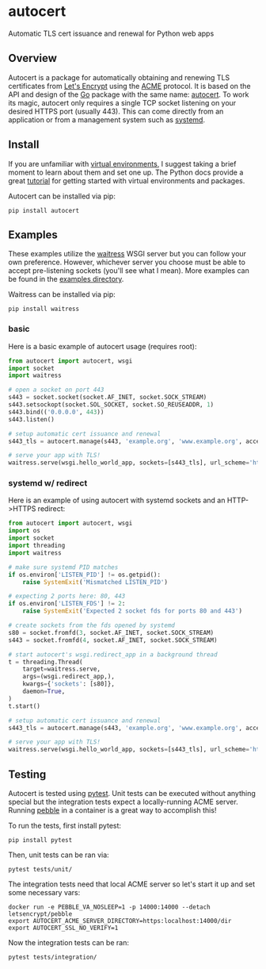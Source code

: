 # autocert
Automatic TLS cert issuance and renewal for Python web apps

## Overview
Autocert is a package for automatically obtaining and renewing TLS certificates from [Let's Encrypt](https://letsencrypt.org/) using the [ACME](https://en.wikipedia.org/wiki/Automated_Certificate_Management_Environment) protocol.
It is based on the API and design of the [Go](https://golang.org/) package with the same name: [autocert](https://pkg.go.dev/golang.org/x/crypto/acme/autocert).
To work its magic, autocert only requires a single TCP socket listening on your desired HTTPS port (usually 443).
This can come directly from an application or from a management system such as [systemd](https://www.freedesktop.org/software/systemd/man/systemd.socket.html).

## Install
If you are unfamiliar with [virtual environments](https://docs.python.org/3/library/venv.html), I suggest taking a brief moment to learn about them and set one up.
The Python docs provide a great [tutorial](https://docs.python.org/3/tutorial/venv.html) for getting started with virtual environments and packages.

Autocert can be installed via pip:
```
pip install autocert
```

## Examples
These examples utilize the [waitress](https://docs.pylonsproject.org/projects/waitress/en/stable/) WSGI server but you can follow your own preference.
However, whichever server you choose must be able to accept pre-listening sockets (you'll see what I mean).
More examples can be found in the [examples directory](https://github.com/theandrew168/autocert/tree/main/examples).

Waitress can be installed via pip:
```
pip install waitress
```

### basic
Here is a basic example of autocert usage (requires root):
```python
from autocert import autocert, wsgi
import socket
import waitress

# open a socket on port 443
s443 = socket.socket(socket.AF_INET, socket.SOCK_STREAM)
s443.setsockopt(socket.SOL_SOCKET, socket.SO_REUSEADDR, 1)
s443.bind(('0.0.0.0', 443))
s443.listen()

# setup automatic cert issuance and renewal
s443_tls = autocert.manage(s443, 'example.org', 'www.example.org', accept_tos=True)

# serve your app with TLS!
waitress.serve(wsgi.hello_world_app, sockets=[s443_tls], url_scheme='https')
```

### systemd w/ redirect
Here is an example of using autocert with systemd sockets and an HTTP->HTTPS redirect:
```python
from autocert import autocert, wsgi
import os
import socket
import threading
import waitress

# make sure systemd PID matches
if os.environ['LISTEN_PID'] != os.getpid():
    raise SystemExit('Mismatched LISTEN_PID')

# expecting 2 ports here: 80, 443
if os.environ['LISTEN_FDS'] != 2:
    raise SystemExit('Expected 2 socket fds for ports 80 and 443')

# create sockets from the fds opened by systemd
s80 = socket.fromfd(3, socket.AF_INET, socket.SOCK_STREAM)
s443 = socket.fromfd(4, socket.AF_INET, socket.SOCK_STREAM)

# start autocert's wsgi.redirect_app in a background thread
t = threading.Thread(
    target=waitress.serve,
    args=(wsgi.redirect_app,),
    kwargs={'sockets': [s80]},
    daemon=True,
)
t.start()

# setup automatic cert issuance and renewal
s443_tls = autocert.manage(s443, 'example.org', 'www.example.org', accept_tos=True)

# serve your app with TLS!
waitress.serve(wsgi.hello_world_app, sockets=[s443_tls], url_scheme='https')
```

## Testing
Autocert is tested using [pytest](). Unit tests can be executed without anything special but the integration tests expect a locally-running ACME server. Running [pebble]() in a container is a great way to accomplish this!

To run the tests, first install pytest:
```
pip install pytest
```

Then, unit tests can be ran via:
```
pytest tests/unit/
```

The integration tests need that local ACME server so let's start it up and set some necessary vars:
```
docker run -e PEBBLE_VA_NOSLEEP=1 -p 14000:14000 --detach letsencrypt/pebble
export AUTOCERT_ACME_SERVER_DIRECTORY=https:localhost:14000/dir
export AUTOCERT_SSL_NO_VERIFY=1
```

Now the integration tests can be ran:
```
pytest tests/integration/
```
